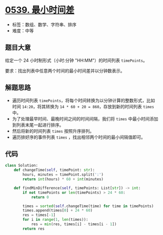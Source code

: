 # [0539. 最小时间差](https://leetcode.cn/problems/minimum-time-difference/)

- 标签：数组、数学、字符串、排序
- 难度：中等

## 题目大意

给定一个 24 小时制形式（小时:分钟 "HH:MM"）的时间列表 `timePoints`。

要求：找出列表中任意两个时间的最小时间差并以分钟数表示。

## 解题思路

- 遍历时间列表 `timePoints`，将每个时间转换为以分钟计算的整数形式，比如时间 `14:20`，将其转换为 `14 * 60 + 20 = 860`，存放到新的时间列表 `times` 中。
- 为了处理最早时间、最晚时间之间的时间间隔，我们将 `times` 中最小时间添加到列表末尾一起进行排序。
- 然后将新的时间列表 `times` 按照升序排列。
- 遍历排好序的事件列表 `times` ，找出相邻两个时间的最小间隔值即可。

## 代码

```python
class Solution:
    def changeTime(self, timePoint: str):
        hours, minutes = timePoint.split(':')
        return int(hours) * 60 + int(minutes)

    def findMinDifference(self, timePoints: List[str]) -> int:
        if not timePoints or len(timePoints) > 24 * 60:
            return 0

        times = sorted(self.changeTime(time) for time in timePoints)
        times.append(times[0] + 24 * 60)
        res = times[-1]
        for i in range(1, len(times)):
            res = min(res, times[i] - times[i - 1])
        return res
```

